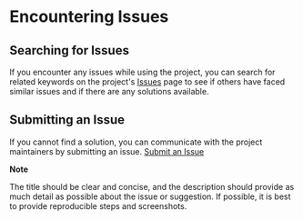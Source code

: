 # Encountering Issues

## Searching for Issues

If you encounter any issues while using the project, you can search for related keywords on the project's [Issues](https://github.com/alexkpac/chatgpt-ui/issues) page to see if others have faced similar issues and if there are any solutions available.

## Submitting an Issue

If you cannot find a solution, you can communicate with the project maintainers by submitting an issue. [Submit an Issue](https://github.com/alexkpac/chatgpt-ui/issues/new)

**Note**

The title should be clear and concise, and the description should provide as much detail as possible about the issue or suggestion. If possible, it is best to provide reproducible steps and screenshots.